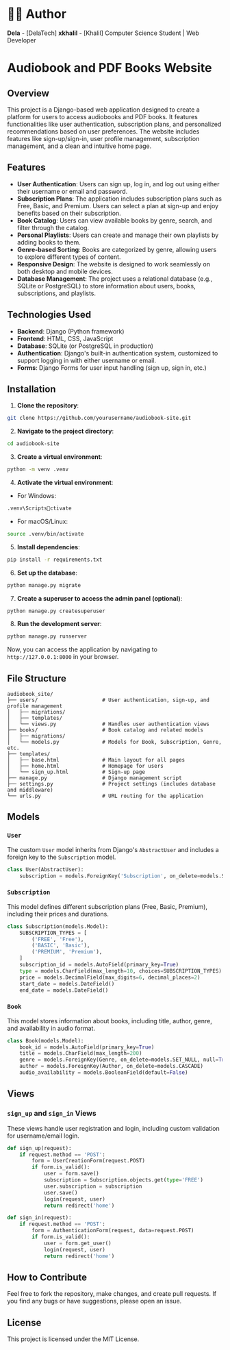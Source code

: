 # 👨‍💻 Author
**Dela** - [DelaTech]
**xkhalil** - [Khalil]
Computer Science Student | Web Developer

# Audiobook and PDF Books Website

## Overview

This project is a Django-based web application designed to create a platform for users to access audiobooks and PDF books. It features functionalities like user authentication, subscription plans, and personalized recommendations based on user preferences. The website includes features like sign-up/sign-in, user profile management, subscription management, and a clean and intuitive home page.

## Features

- **User Authentication**: Users can sign up, log in, and log out using either their username or email and password.
- **Subscription Plans**: The application includes subscription plans such as Free, Basic, and Premium. Users can select a plan at sign-up and enjoy benefits based on their subscription.
- **Book Catalog**: Users can view available books by genre, search, and filter through the catalog.
- **Personal Playlists**: Users can create and manage their own playlists by adding books to them.
- **Genre-based Sorting**: Books are categorized by genre, allowing users to explore different types of content.
- **Responsive Design**: The website is designed to work seamlessly on both desktop and mobile devices.
- **Database Management**: The project uses a relational database (e.g., SQLite or PostgreSQL) to store information about users, books, subscriptions, and playlists.

## Technologies Used

- **Backend**: Django (Python framework)
- **Frontend**: HTML, CSS, JavaScript
- **Database**: SQLite (or PostgreSQL in production)
- **Authentication**: Django's built-in authentication system, customized to support logging in with either username or email.
- **Forms**: Django Forms for user input handling (sign up, sign in, etc.)

## Installation

1. **Clone the repository**:

```bash
git clone https://github.com/yourusername/audiobook-site.git
```

2. **Navigate to the project directory**:

```bash
cd audiobook-site
```

3. **Create a virtual environment**:

```bash
python -m venv .venv
```

4. **Activate the virtual environment**:

- For Windows:

```bash
.venv\Scriptsctivate
```

- For macOS/Linux:

```bash
source .venv/bin/activate
```

5. **Install dependencies**:

```bash
pip install -r requirements.txt
```

6. **Set up the database**:

```bash
python manage.py migrate
```

7. **Create a superuser to access the admin panel (optional)**:

```bash
python manage.py createsuperuser
```

8. **Run the development server**:

```bash
python manage.py runserver
```

Now, you can access the application by navigating to `http://127.0.0.1:8000` in your browser.

## File Structure

```
audiobook_site/
├── users/                     # User authentication, sign-up, and profile management
│   ├── migrations/
│   ├── templates/
│   └── views.py               # Handles user authentication views
├── books/                     # Book catalog and related models
│   ├── migrations/
│   └── models.py              # Models for Book, Subscription, Genre, etc.
├── templates/
│   ├── base.html              # Main layout for all pages
│   ├── home.html              # Homepage for users
│   └── sign_up.html           # Sign-up page
├── manage.py                  # Django management script
├── settings.py                # Project settings (includes database and middleware)
└── urls.py                    # URL routing for the application
```

## Models

### `User`

The custom `User` model inherits from Django's `AbstractUser` and includes a foreign key to the `Subscription` model.

```python
class User(AbstractUser):
    subscription = models.ForeignKey('Subscription', on_delete=models.SET_NULL, null=True, blank=True)
```

### `Subscription`

This model defines different subscription plans (Free, Basic, Premium), including their prices and durations.

```python
class Subscription(models.Model):
    SUBSCRIPTION_TYPES = [
        ('FREE', 'Free'),
        ('BASIC', 'Basic'),
        ('PREMIUM', 'Premium'),
    ]
    subscription_id = models.AutoField(primary_key=True)
    type = models.CharField(max_length=10, choices=SUBSCRIPTION_TYPES)
    price = models.DecimalField(max_digits=6, decimal_places=2)
    start_date = models.DateField()
    end_date = models.DateField()
```

### `Book`

This model stores information about books, including title, author, genre, and availability in audio format.

```python
class Book(models.Model):
    book_id = models.AutoField(primary_key=True)
    title = models.CharField(max_length=200)
    genre = models.ForeignKey(Genre, on_delete=models.SET_NULL, null=True)
    author = models.ForeignKey(Author, on_delete=models.CASCADE)
    audio_availability = models.BooleanField(default=False)
```

## Views

### `sign_up` and `sign_in` Views

These views handle user registration and login, including custom validation for username/email login.

```python
def sign_up(request):
    if request.method == 'POST':
        form = UserCreationForm(request.POST)
        if form.is_valid():
            user = form.save()
            subscription = Subscription.objects.get(type='FREE')
            user.subscription = subscription
            user.save()
            login(request, user)
            return redirect('home')
```

```python
def sign_in(request):
    if request.method == 'POST':
        form = AuthenticationForm(request, data=request.POST)
        if form.is_valid():
            user = form.get_user()
            login(request, user)
            return redirect('home')
```

## How to Contribute

Feel free to fork the repository, make changes, and create pull requests. If you find any bugs or have suggestions, please open an issue.

## License

This project is licensed under the MIT License.

